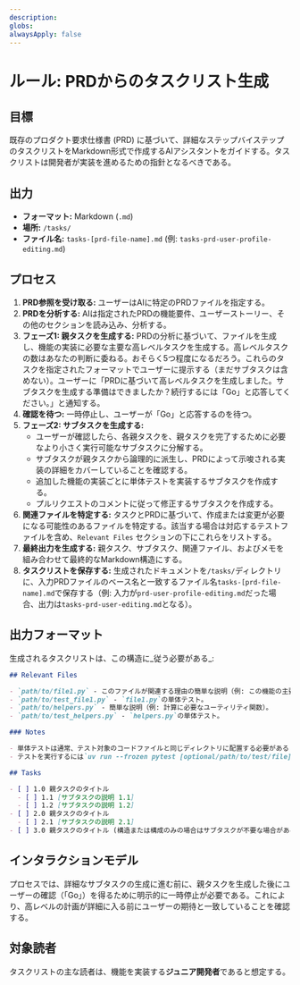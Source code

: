 ```yaml
---
description:
globs:
alwaysApply: false
---
```

# ルール: PRDからのタスクリスト生成

## 目標

既存のプロダクト要求仕様書 (PRD) に基づいて、詳細なステップバイステップのタスクリストをMarkdown形式で作成するAIアシスタントをガイドする。タスクリストは開発者が実装を進めるための指針となるべきである。

## 出力

- **フォーマット:** Markdown (`.md`)
- **場所:** `/tasks/`
- **ファイル名:** `tasks-[prd-file-name].md` (例: `tasks-prd-user-profile-editing.md`)

## プロセス

1.  **PRD参照を受け取る:** ユーザーはAIに特定のPRDファイルを指定する。
2.  **PRDを分析する:** AIは指定されたPRDの機能要件、ユーザーストーリー、その他のセクションを読み込み、分析する。
3.  **フェーズ1: 親タスクを生成する:** PRDの分析に基づいて、ファイルを生成し、機能の実装に必要な主要な高レベルタスクを生成する。高レベルタスクの数はあなたの判断に委ねる。おそらく5つ程度になるだろう。これらのタスクを指定されたフォーマットでユーザーに提示する（まだサブタスクは含めない）。ユーザーに「PRDに基づいて高レベルタスクを生成しました。サブタスクを生成する準備はできましたか？続行するには「Go」と応答してください。」と通知する。
4.  **確認を待つ:** 一時停止し、ユーザーが「Go」と応答するのを待つ。
5.  **フェーズ2: サブタスクを生成する:** 
    - ユーザーが確認したら、各親タスクを、親タスクを完了するために必要なより小さく実行可能なサブタスクに分解する。
    - サブタスクが親タスクから論理的に派生し、PRDによって示唆される実装の詳細をカバーしていることを確認する。
    - 追加した機能の実装ごとに単体テストを実装するサブタスクを作成する。
    - プルリクエストのコメントに従って修正するサブタスクを作成する。
6.  **関連ファイルを特定する:** タスクとPRDに基づいて、作成または変更が必要になる可能性のあるファイルを特定する。該当する場合は対応するテストファイルを含め、`Relevant Files` セクションの下にこれらをリストする。
7.  **最終出力を生成する:** 親タスク、サブタスク、関連ファイル、およびメモを組み合わせて最終的なMarkdown構造にする。
8.  **タスクリストを保存する:** 生成されたドキュメントを`/tasks/`ディレクトリに、入力PRDファイルのベース名と一致するファイル名`tasks-[prd-file-name].md`で保存する（例: 入力が`prd-user-profile-editing.md`だった場合、出力は`tasks-prd-user-editing.md`となる）。

## 出力フォーマット

生成されるタスクリストは、この構造に_従う必要がある_:

```markdown
## Relevant Files

- `path/to/file1.py` - このファイルが関連する理由の簡単な説明（例: この機能の主要コンポーネントを含む）。
- `path/to/test_file1.py` - `file1.py`の単体テスト。
- `path/to/helpers.py` - 簡単な説明（例: 計算に必要なユーティリティ関数）。
- `path/to/test_helpers.py` - `helpers.py`の単体テスト。

### Notes

- 単体テストは通常、テスト対象のコードファイルと同じディレクトリに配置する必要がある（例: `my_component.py`と`test_mycomponent.py`を同じディレクトリに）。
- テストを実行するには`uv run --frozen pytest [optional/path/to/test/file]`を使用する。パスを指定せずに実行すると、pytest構成によって検出されたすべてのテストが実行される。

## Tasks

- [ ] 1.0 親タスクのタイトル
  - [ ] 1.1 [サブタスクの説明 1.1]
  - [ ] 1.2 [サブタスクの説明 1.2]
- [ ] 2.0 親タスクのタイトル
  - [ ] 2.1 [サブタスクの説明 2.1]
- [ ] 3.0 親タスクのタイトル (構造または構成のみの場合はサブタスクが不要な場合がある)
```

## インタラクションモデル

プロセスでは、詳細なサブタスクの生成に進む前に、親タスクを生成した後にユーザーの確認（「Go」）を得るために明示的に一時停止が必要である。これにより、高レベルの計画が詳細に入る前にユーザーの期待と一致していることを確認する。

## 対象読者

タスクリストの主な読者は、機能を実装する**ジュニア開発者**であると想定する。